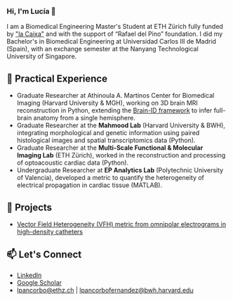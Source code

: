 ### Hi, I'm Lucía 👋

I am a Biomedical Engineering Master's Student at ETH Zürich fully funded by ["la Caixa"](https://becarios.fundacionlacaixa.org/en/lucia-pancorbo-fernandez-B006072) and with the support of “Rafael del Pino” foundation. I did my Bachelor's in Biomedical Engineering at Universidad Carlos III de Madrid (Spain), with an exchange semester at the Nanyang Technological University of Singapore.

## 💼 Practical Experience
- Graduate Researcher at Athinoula A. Martinos Center for Biomedical Imaging (Harvard University & MGH), working on 3D brain MRI reconstruction in Python, extending the [Brain-ID framework](https://github.com/peirong26/Brain-ID) to infer full-brain anatomy from a single hemisphere.
- Graduate Researcher at the **Mahmood Lab** (Harvard University & BWH), integrating morphological and genetic information using paired histological images and spatial transcriptomics data (Python).
- Graduate Researcher at the **Multi-Scale Functional & Molecular Imaging Lab** (ETH Zürich), worked in the reconstruction and processing of optoacoustic cardiac data (Python).
- Undergraduate Researcher at **EP Analytics Lab** (Polytechnic University of Valencia), developed a metric to quantify the heterogeneity of electrical propagation in cardiac tissue (MATLAB).

## 🔬 Projects
- [Vector Field Heterogeneity (VFH) metric from omnipolar electrograms in high-density catheters](https://github.com/lpancorbo/L_Pancorbo_S_Ruiperez-Campillo_et_al_IEEE-OJEMB_2024_HVF)
  
## 📫 Let's Connect
- [LinkedIn](https://www.linkedin.com/in/lucia-pancorbo/)
- [Google Scholar](https://scholar.google.com/citations?user=kPDm7IoAAAAJ&hl=es&oi=ao)
- [lpancorbo@ethz.ch](mailto:lpancorbo@student.ethz.ch) | [lpancorbofernandez@bwh.harvard.edu](mailto:lpancorbofernandez@bwh.harvard.edu)
